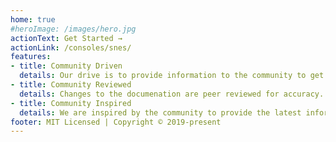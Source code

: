 ```yaml
---
home: true
#heroImage: /images/hero.jpg
actionText: Get Started →
actionLink: /consoles/snes/
features:
- title: Community Driven
  details: Our drive is to provide information to the community to get the best way to game at every price point!
- title: Community Reviewed
  details: Changes to the documenation are peer reviewed for accuracy.
- title: Community Inspired
  details: We are inspired by the community to provide the latest information to everyone.
footer: MIT Licensed | Copyright © 2019-present
---
```


